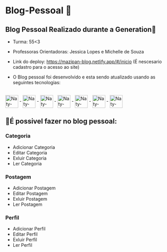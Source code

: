 # Blog-Pessoal 🌸

## Blog Pessoal Realizado durante a Generation🌸

- Turma: 55<3
- Professoras Orientadoras: Jessica Lopes e Michelle de Souza

- Link do deploy: https://mazipan-blog.netlify.app/#/inicio (É nescesario cadastro para o acesso ao site)

- O Blog pessoal foi desenvolvido e esta sendo atualizado usando as seguintes tecnologias: 
<div style="display: inline_block"><br>
<img align="center" alt="Naty-Java" height="40" width="40" <img src="https://cdn.jsdelivr.net/gh/devicons/devicon/icons/java/java-original.svg" />
-
<img align="center" alt="Naty-My" height="40" width="40"<img src="https://cdn.jsdelivr.net/gh/devicons/devicon/icons/mysql/mysql-original.svg" />
-
<img align="center" alt="Naty-My" height="40" width="40"<img src="https://cdn.jsdelivr.net/gh/devicons/devicon/icons/spring/spring-original.svg" />
-
<img align="center" alt="Naty-My" height="40" width="40"<img src="https://cdn.jsdelivr.net/gh/devicons/devicon/icons/css3/css3-original.svg" />
-
<img align="center" alt="Naty-My" height="40" width="40"<img src="https://cdn.jsdelivr.net/gh/devicons/devicon/icons/html5/html5-original.svg" />
-
<img align="center" alt="Naty-My" height="40" width="40"<img src="https://cdn.jsdelivr.net/gh/devicons/devicon/icons/angularjs/angularjs-original.svg" />
-
<img align="center" alt="Naty-My" height="40" width="40"<img src="https://cdn.jsdelivr.net/gh/devicons/devicon/icons/typescript/typescript-original.svg" />
<br>  
  
  ## 🌸É possivel fazer no blog pessoal:
  
  ### Categoria
  - Adicionar Categoria
  - Editar Categoria
  - Exluir Categoria
  - Ler Categoria
   
  ### Postagem
  - Adicionar Postagem
  - Editar Postagem
  - Exluir Postagem
  - Ler Postagem
  
  ### Perfil
  - Adicionar Perfil
  - Editar Perfil
  - Exluir Perfil
  - Ler Perfil
  
  
